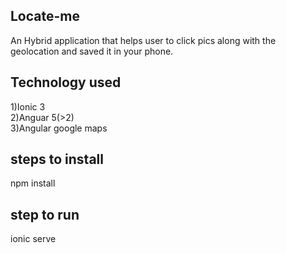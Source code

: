 ## Locate-me
An Hybrid application that helps user to click pics along with the geolocation and saved it in your phone.

## Technology used
1)Ionic 3 </br>
2)Anguar 5(>2) </br>
3)Angular google maps

## steps to install
npm install

## step to run
ionic serve


